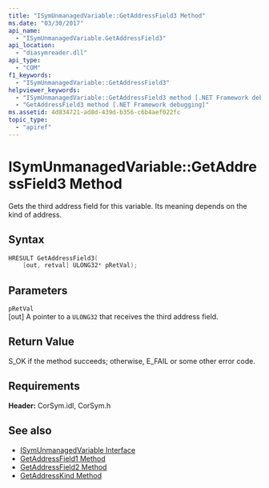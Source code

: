 ```yaml
---
title: "ISymUnmanagedVariable::GetAddressField3 Method"
ms.date: "03/30/2017"
api_name: 
  - "ISymUnmanagedVariable.GetAddressField3"
api_location: 
  - "diasymreader.dll"
api_type: 
  - "COM"
f1_keywords: 
  - "ISymUnmanagedVariable::GetAddressField3"
helpviewer_keywords: 
  - "ISymUnmanagedVariable::GetAddressField3 method [.NET Framework debugging]"
  - "GetAddressField3 method [.NET Framework debugging]"
ms.assetid: 4d834721-ad8d-439d-b356-c6b4aef022fc
topic_type: 
  - "apiref"
---
```

# ISymUnmanagedVariable::GetAddressField3 Method
Gets the third address field for this variable. Its meaning depends on the kind of address.  
  
## Syntax  
  
```cpp  
HRESULT GetAddressField3(  
    [out, retval] ULONG32* pRetVal);  
```  
  
## Parameters  
 `pRetVal`  
 [out] A pointer to a `ULONG32` that receives the third address field.  
  
## Return Value  
 S_OK if the method succeeds; otherwise, E_FAIL or some other error code.  
  
## Requirements  
 **Header:** CorSym.idl, CorSym.h  
  
## See also

- [ISymUnmanagedVariable Interface](isymunmanagedvariable-interface.md)
- [GetAddressField1 Method](isymunmanagedvariable-getaddressfield1-method.md)
- [GetAddressField2 Method](isymunmanagedvariable-getaddressfield2-method.md)
- [GetAddressKind Method](isymunmanagedvariable-getaddresskind-method.md)
